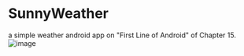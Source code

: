 # SunnyWeather
a simple weather android app on "First Line of Android" of Chapter 15.
![image](https://github.com/wuyinghao1/SunnyWeather/blob/master/Screenshot_20200721-222030.jpg)
